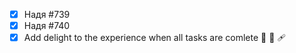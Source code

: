 
- [x] Надя #739 
- [x] Надя #740 
- [x]  Add delight to the experience when all tasks are comlete 🎉
🏺
🩹
